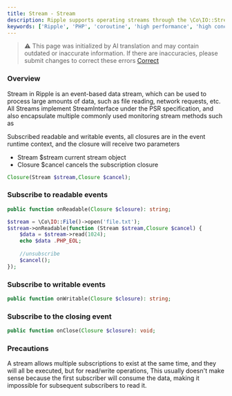```yaml
---
title: Stream - Stream
description: Ripple supports operating streams through the \Co\IO::Stream() method, which is used to process stream read and write operations.
keywords: ['Ripple', 'PHP', 'coroutine', 'high performance', 'high concurrency', 'stream', 'IO']
---
```


> ⚠️ This page was initialized by AI translation and may contain outdated or inaccurate information. If there are
> inaccuracies, please submit changes to correct these errors [Correct](https://github.com/cloudtay/p-ripple-documents)

### Overview

Stream in Ripple is an event-based data stream, which can be used to process large amounts of data, such as file
reading, network requests, etc.
All Streams implement StreamInterface under the PSR specification, and also encapsulate multiple commonly used
monitoring stream methods such as

Subscribed readable and writable events, all closures are in the event runtime context, and the closure will receive two
parameters

- Stream $stream current stream object
- Closure $cancel cancels the subscription closure

```php
Closure(Stream $stream,Closure $cancel);
```

### Subscribe to readable events

```php
public function onReadable(Closure $closure): string;

$stream = \Co\IO::File()->open('file.txt');
$stream->onReadable(function (Stream $stream,Closure $cancel) {
    $data = $stream->read(1024);
    echo $data .PHP_EOL;
    
    //unsubscribe
    $cancel();
});
```

### Subscribe to writable events

```php
public function onWritable(Closure $closure): string;
```

### Subscribe to the closing event

```php
public function onClose(Closure $closure): void;
```

### Precautions

A stream allows multiple subscriptions to exist at the same time, and they will all be executed, but for read/write
operations,
This usually doesn't make sense because the first subscriber will consume the data, making it impossible for subsequent
subscribers to read it.
